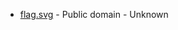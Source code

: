 * [flag.svg](https://commons.wikimedia.org/wiki/File:Sør-Aurdal_komm.svg) - Public domain - Unknown

